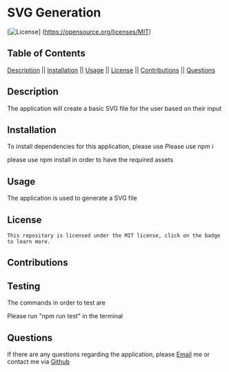 # SVG Generation

  [![License](https://img.shields.io/badge/License-MIT-blueviolet.svg)] (https://opensource.org/licenses/MIT)

  ## Table of Contents

  [Description](#description) || [Installation](#installation) || [Usage](#usage) || [License](#license) || [Contributions](#contributions) || [Questions](#questions)

  ## Description

  The application will create a basic SVG file for the user based on their input

  ## Installation

  To install dependencies for this application, please use Please use npm i   
  
  please use npm install in order to have the required assets

  ## Usage

  The application is used to generate a SVG file  

  ## License

    This repository is licensed under the MIT license, click on the badge to learn more.

  ## Contributions

  

  ## Testing

  The commands in order to test are   
  
  Please run "npm run test" in the terminal

  ## Questions

  If there are any questions regarding the application, please [Email](mailto:natoiodice@gmail.com) me or contact me via [Github](Tzuzu)
